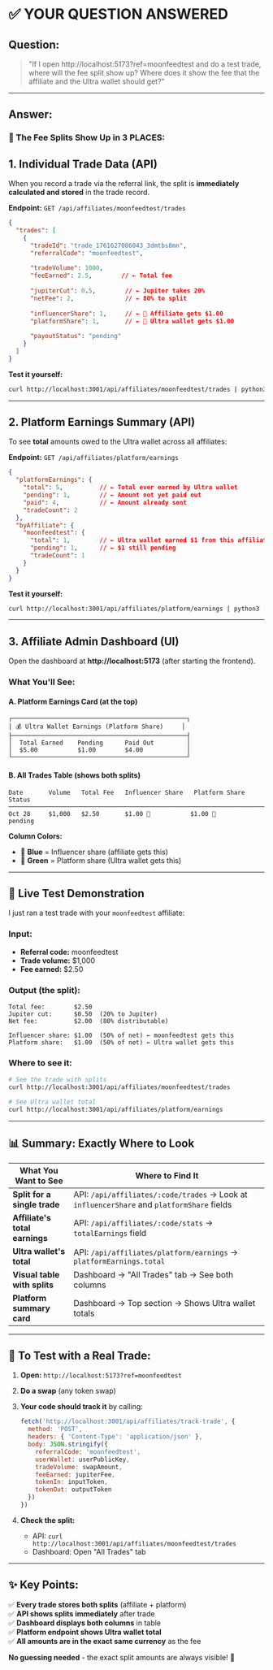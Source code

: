 # ✅ YOUR QUESTION ANSWERED

## Question: 
> "If I open http://localhost:5173?ref=moonfeedtest and do a test trade, where will the fee split show up? Where does it show the fee that the affiliate and the Ultra wallet should get?"

---

## Answer:

### 🎯 The Fee Splits Show Up in **3 PLACES**:

## 1. **Individual Trade Data (API)**

When you record a trade via the referral link, the split is **immediately calculated and stored** in the trade record.

**Endpoint:** `GET /api/affiliates/moonfeedtest/trades`

```json
{
  "trades": [
    {
      "tradeId": "trade_1761627086043_3dmtbs8mn",
      "referralCode": "moonfeedtest",
      
      "tradeVolume": 1000,
      "feeEarned": 2.5,        // ← Total fee
      
      "jupiterCut": 0.5,        // ← Jupiter takes 20%
      "netFee": 2,              // ← 80% to split
      
      "influencerShare": 1,     // ← 💙 Affiliate gets $1.00
      "platformShare": 1,       // ← 💚 Ultra wallet gets $1.00
      
      "payoutStatus": "pending"
    }
  ]
}
```

**Test it yourself:**
```bash
curl http://localhost:3001/api/affiliates/moonfeedtest/trades | python3 -m json.tool
```

---

## 2. **Platform Earnings Summary (API)**

To see **total** amounts owed to the Ultra wallet across all affiliates:

**Endpoint:** `GET /api/affiliates/platform/earnings`

```json
{
  "platformEarnings": {
    "total": 5,          // ← Total ever earned by Ultra wallet
    "pending": 1,        // ← Amount not yet paid out
    "paid": 4,           // ← Amount already sent
    "tradeCount": 2
  },
  "byAffiliate": {
    "moonfeedtest": {
      "total": 1,        // ← Ultra wallet earned $1 from this affiliate
      "pending": 1,      // ← $1 still pending
      "tradeCount": 1
    }
  }
}
```

**Test it yourself:**
```bash
curl http://localhost:3001/api/affiliates/platform/earnings | python3 -m json.tool
```

---

## 3. **Affiliate Admin Dashboard (UI)**

Open the dashboard at **http://localhost:5173** (after starting the frontend).

### What You'll See:

#### **A. Platform Earnings Card** (at the top)
```
┌────────────────────────────────────────────────┐
│ 💰 Ultra Wallet Earnings (Platform Share)     │
├────────────────────────────────────────────────┤
│  Total Earned    Pending      Paid Out         │
│  $5.00           $1.00        $4.00            │
└────────────────────────────────────────────────┘
```

#### **B. All Trades Table** (shows both splits)
```
Date       Volume   Total Fee   Influencer Share   Platform Share   Status
────────────────────────────────────────────────────────────────────────────
Oct 28     $1,000   $2.50       $1.00 💙           $1.00 💚        pending
```

**Column Colors:**
- 💙 **Blue** = Influencer share (affiliate gets this)
- 💚 **Green** = Platform share (Ultra wallet gets this)

---

## 🧪 Live Test Demonstration

I just ran a test trade with your `moonfeedtest` affiliate:

### Input:
- **Referral code:** moonfeedtest
- **Trade volume:** $1,000
- **Fee earned:** $2.50

### Output (the split):
```
Total fee:        $2.50
Jupiter cut:      $0.50  (20% to Jupiter)
Net fee:          $2.00  (80% distributable)

Influencer share: $1.00  (50% of net) ← moonfeedtest gets this
Platform share:   $1.00  (50% of net) ← Ultra wallet gets this
```

### Where to see it:
```bash
# See the trade with splits
curl http://localhost:3001/api/affiliates/moonfeedtest/trades

# See Ultra wallet total
curl http://localhost:3001/api/affiliates/platform/earnings
```

---

## 📊 Summary: Exactly Where to Look

| What You Want to See | Where to Find It |
|---------------------|------------------|
| **Split for a single trade** | API: `/api/affiliates/:code/trades` → Look at `influencerShare` and `platformShare` fields |
| **Affiliate's total earnings** | API: `/api/affiliates/:code/stats` → `totalEarnings` field |
| **Ultra wallet's total** | API: `/api/affiliates/platform/earnings` → `platformEarnings.total` |
| **Visual table with splits** | Dashboard → "All Trades" tab → See both columns |
| **Platform summary card** | Dashboard → Top section → Shows Ultra wallet totals |

---

## 🚀 To Test with a Real Trade:

1. **Open:** `http://localhost:5173?ref=moonfeedtest`
2. **Do a swap** (any token swap)
3. **Your code should track it** by calling:
   ```javascript
   fetch('http://localhost:3001/api/affiliates/track-trade', {
     method: 'POST',
     headers: { 'Content-Type': 'application/json' },
     body: JSON.stringify({
       referralCode: 'moonfeedtest',
       userWallet: userPublicKey,
       tradeVolume: swapAmount,
       feeEarned: jupiterFee,
       tokenIn: inputToken,
       tokenOut: outputToken
     })
   })
   ```

4. **Check the split:**
   - API: `curl http://localhost:3001/api/affiliates/moonfeedtest/trades`
   - Dashboard: Open "All Trades" tab

---

## ✨ Key Points:

✅ **Every trade stores both splits** (affiliate + platform)  
✅ **API shows splits immediately** after trade  
✅ **Dashboard displays both columns** in table  
✅ **Platform endpoint shows Ultra wallet total**  
✅ **All amounts are in the exact same currency** as the fee  

**No guessing needed** - the exact split amounts are always visible! 🎯
